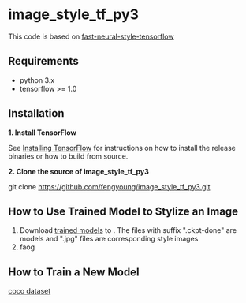 # image_style_tf_py3

This code is based on [fast-neural-style-tensorflow](https://github.com/hzy46/fast-neural-style-tensorflow)

## Requirements

- python 3.x
- tensorflow >= 1.0

## Installation

**1. Install TensorFlow**

See [Installing TensorFlow](https://www.tensorflow.org/install/) for instructions on how to install the release binaries or how to build from source.

**2. Clone the source of image_style_tf_py3**

git clone https://github.com/fengyoung/image_style_tf_py3.git <your source path>

## How to Use Trained Model to Stylize an Image

1. Download [trained models](http://pan.baidu.com/s/1kURjpLd) to <your model path>. The files with suffix ".ckpt-done" are models and  ".jpg" files are corresponding style images
2. faog




## How to Train a New Model

[coco dataset](http://pan.baidu.com/s/1c2thNGG)
